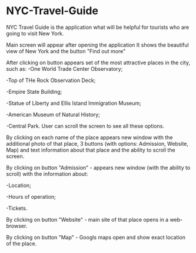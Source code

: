 ﻿# NYC-Travel-Guide
NYC Travel Guide is the application what will be helpful for tourists who are going to visit New York.

Main screen will appear after opening the application
It shows the beautiful view of New York and the button "Find out more"

After clicking on button appears set of the most attractive places in the city, such as:
-One World Trade Center Observatory;

-Top of THe Rock Observation Deck;

-Empire State Building;

-Statue of Liberty and Ellis Istand Immigration Museum;

-American Museum of Natural History;

-Central Park.
User can scroll the screen to see all these options.

By clicking on each name of the place appears new window with the additional photo of that place, 
3 buttons (with options: Admission, Website, Map) and text information about that place and the ability to scroll the screen.

By clicking on button "Admission" - appears new window (with the ability to scroll) with the information about:

-Location;

-Hours of operation;

-Tickets.

By clicking on button "Website" - main site of that place opens in a web-browser.

By clicking on button "Map" - Googls maps open and show exact location of the place.

